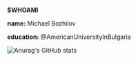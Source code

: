 <p><strong>$WHOAMI</strong></p>
<p><strong>name:</strong> Michael Bozhilov</p>
<p><strong>education:</strong> @AmericanUniversityInBulgaria</p>

![Anurag's GitHub stats](https://github-readme-stats.vercel.app/api?username=asynchroza&show_icons=true&theme=radical)
